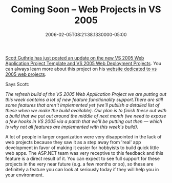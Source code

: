 ﻿---
title: Coming Soon – Web Projects in VS 2005
date: "2006-02-05T08:21:38.1330000-05:00"
description: Scott Guthrie has just posted an update on the new VS 2005 Web
featuredImage: img/coming-soon-–-web-projects-in-vs-2005-featured.png
---

[Scott Guthrie has just posted an update on the new VS 2005 Web Application Project Template and VS 2005 Web Deployment Projects](http://weblogs.asp.net/scottgu/archive/2006/02/05/437439.aspx). You can always learn more about this project on his [website dedicated to vs 2005 web projects](http://webproject.scottgu.com/).

Says Scott:

*The refresh build of the VS 2005 Web Application Project we are putting out this week contains a lot of new feature functionality support.There are still some features that aren't implemented yet (we'll publish a detailed list of these when we make the build available). Our plan is to finish these out with a build that we put out around the middle of next month (we need to expose a few hooks in VS 2005 via a patch that we'll be putting out then — which is why not all features are implemented with this week's build).*

A lot of people in larger organization were very disappointed in the lack of web projects because they saw it as a step away from 'real' app development in favor of making it easier for hobbyists to build quick little web apps. The ASP.NET team was very receptive to this feedback and this feature is a direct result of it. You can expect to see full support for these projects in the very near future (e.g. a few months or so), so these are definitely a feature you can look at seriously today if they will help you in your environment.

